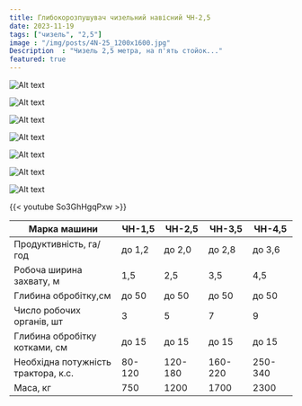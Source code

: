 ```yaml
---
title: Глибокорозпушувач чизельний навісний ЧН-2,5 
date: 2023-11-19
tags: ["чизель", "2,5"]
image : "/img/posts/4N-25_1200x1600.jpg"
Description  : "Чизель 2,5 метра, на п'ять стойок..."
featured: true
---
```


![Alt text](/img/posts/4N-25_red1_1600x1200.jpg)

![Alt text](/img/posts/4N-25_red2_1600x1200.jpg)

![Alt text](/img/posts/4N-25_red3_1600x1200.jpg)

![Alt text](/img/posts/4N-25_red5_1600x1200.jpg)

![Alt text](/img/posts/4N-25_red4_1200x1600.jpg)

![Alt text](/img/posts/4N-25_yellow1_1600x960.jpg)

![Alt text](/img/posts/4N-25_yellow2_960x1600.jpg)

{{< youtube So3GhHgqPxw >}}

| Марка машини | ЧН-1,5 | ЧН-2,5 | ЧН-3,5 | ЧН-4,5 |
|--------------|--------|--------|--------|--------|
| Продуктивність, га/год | до 1,2 | до 2,0 | до 2,8 | до 3,6 |
| Робоча ширина захвату, м | 1,5 | 2,5 | 3,5 | 4,5 |
| Глибина обробітку,см | до 50 | до 50 | до 50 | до 50 |
| Число робочих органів, шт | 3 | 5 | 7 | 9 |
| Глибина обробітку котками, см | до 15 | до 15 | до 15 | до 15 |
| Необхідна потужність трактора, к.с. | 80-120 | 120-180 | 160-220 | 250-340 |
| Маса, кг | 750 | 1200 | 1700 | 2300 |
